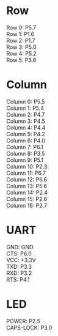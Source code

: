 # Row
Row 0: P5.7  
Row 1: P1.6  
Row 2: P1.7  
Row 3: P5.0  
Row 4: P5.2  
Row 5: P3.6  

# Column
Column 0: P5.5  
Column 1: P5.4  
Column 2: P4.7  
Column 3: P4.5  
Column 4: P4.4  
Column 5: P4.2  
Column 6: P4.0  
Column 7: P6.1  
Column 8: P3.5  
Column 9: P5.1  
Column 10: P2.3  
Column 11: P6.7  
Column 12: P6.6  
Column 13: P5.6  
Column 14: P2.4  
Column 15: P2.6  
Column 16: P2.7  

# UART
GND: GND  
CTS: P6.0  
VCC: +3.3V  
TXD: P3.3  
RXD: P3.2  
RTS: P4.1  

# LED
POWER: P2.5  
CAPS-LOCK: P3.0  